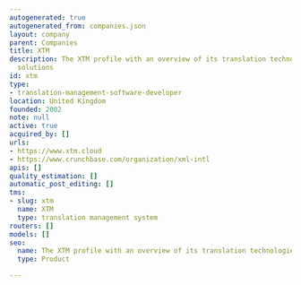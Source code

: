 ```yaml
---
autogenerated: true
autogenerated_from: companies.json
layout: company
parent: Companies
title: XTM
description: The XTM profile with an overview of its translation technologies and
  solutions
id: xtm
type:
- translation-management-software-developer
location: United Kingdom
founded: 2002
note: null
active: true
acquired_by: []
urls:
- https://www.xtm.cloud
- https://www.crunchbase.com/organization/xml-intl
apis: []
quality_estimation: []
automatic_post_editing: []
tms:
- slug: xtm
  name: XTM
  type: translation management system
routers: []
models: []
seo:
  name: The XTM profile with an overview of its translation technologies and solutions
  type: Product

---
```


